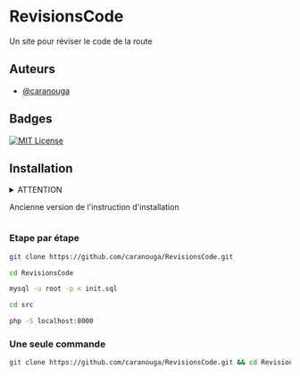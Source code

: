 
# RevisionsCode
Un site pour réviser le code de la route


## Auteurs

- [@caranouga](https://www.github.com/caranouga)


## Badges

[![MIT License](https://img.shields.io/badge/License-MIT-green.svg)](https://choosealicense.com/licenses/mit/)


## Installation

<!-- Warning (red) -->
<details>
<summary>ATTENTION<summary>
<p>Ancienne version de l'instruction d'installation</p>
</details>

### Etape par étape
```bash
git clone https://github.com/caranouga/RevisionsCode.git
```

```bash
cd RevisionsCode
```

```bash
mysql -u root -p < init.sql
```

```bash
cd src
```

```bash
php -S localhost:8000
```

### Une seule commande
```bash
git clone https://github.com/caranouga/RevisionsCode.git && cd RevisionsCode && mysql -u root -p < init.sql && cd src && php -S localhost:8000
```